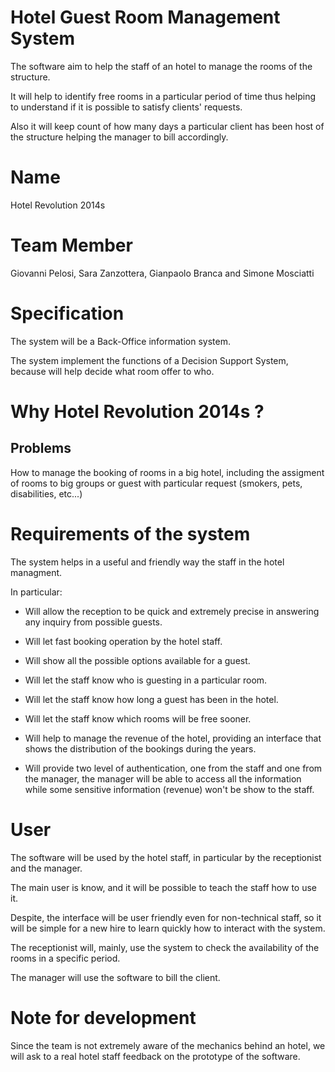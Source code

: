 
# Hotel Guest Room Management System

The software aim to help the staff of an hotel to manage the rooms of the structure.

It will help to identify free rooms in a particular period of time thus helping to understand if it is possible to satisfy clients' requests.

Also it will keep count of how many days a particular client has been host of the structure helping the manager to bill accordingly.

# Name

Hotel Revolution 2014s

# Team Member

Giovanni Pelosi, Sara Zanzottera, Gianpaolo Branca and Simone Mosciatti

# Specification

The system will be a Back-Office information system.

The system implement the functions of a Decision Support System, because will help decide what room offer to who.

# Why Hotel Revolution 2014s ?

## Problems

How to manage the booking of rooms in a big hotel, including the assigment of rooms to big groups or guest with particular request (smokers, pets, disabilities, etc...)

# Requirements of the system

The system helps in a useful and friendly way the staff in the hotel managment.

In particular:

* Will allow the reception to be quick and extremely precise in answering any inquiry from possible guests.

* Will let fast booking operation by the hotel staff.

* Will show all the possible options available for a guest.

* Will let the staff know who is guesting in a particular room.

* Will let the staff know how long a guest has been in the hotel.

* Will let the staff know which rooms will be free sooner.

* Will help to manage the revenue of the hotel, providing an interface that shows the distribution of the bookings during the years.

* Will provide two level of authentication, one from the staff and one from the manager, the manager will be able to access all the information while some sensitive information (revenue) won't be show to the staff.

# User

The software will be used by the hotel staff, in particular by the receptionist and the manager.

The main user is know, and it will be possible to teach the staff how to use it.

Despite, the interface will be user friendly even for non-technical staff, so it will be simple for a new hire to learn quickly how to interact with the system.

The receptionist will, mainly, use the system to check the availability of the rooms in a specific period.

The manager will use the software to bill the client.

# Note for development

Since the team is not extremely aware of the mechanics behind an hotel, we will ask to a real hotel staff feedback on the prototype of the software.
